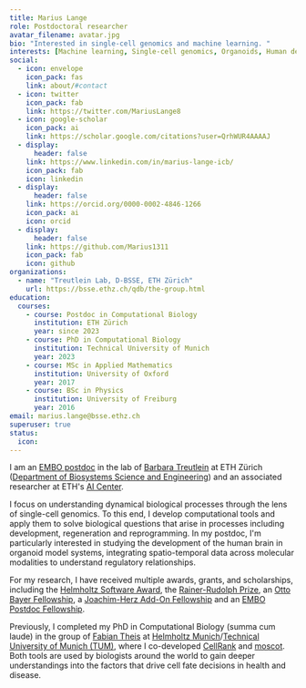 ```yaml
---
title: Marius Lange
role: Postdoctoral researcher
avatar_filename: avatar.jpg
bio: "Interested in single-cell genomics and machine learning. "
interests: [Machine learning, Single-cell genomics, Organoids, Human development & disease]
social:
  - icon: envelope
    icon_pack: fas
    link: about/#contact
  - icon: twitter
    icon_pack: fab
    link: https://twitter.com/MariusLange8
  - icon: google-scholar
    icon_pack: ai
    link: https://scholar.google.com/citations?user=QrhWUR4AAAAJ
  - display:
      header: false
    link: https://www.linkedin.com/in/marius-lange-icb/
    icon_pack: fab
    icon: linkedin
  - display:
      header: false
    link: https://orcid.org/0000-0002-4846-1266
    icon_pack: ai
    icon: orcid
  - display:
      header: false
    link: https://github.com/Marius1311
    icon_pack: fab
    icon: github
organizations:
  - name: "Treutlein Lab, D-BSSE, ETH Zürich"
    url: https://bsse.ethz.ch/qdb/the-group.html
education:
  courses:
    - course: Postdoc in Computational Biology
      institution: ETH Zürich
      year: since 2023
    - course: PhD in Computational Biology
      institution: Technical University of Munich
      year: 2023
    - course: MSc in Applied Mathematics
      institution: University of Oxford
      year: 2017
    - course: BSc in Physics
      institution: University of Freiburg
      year: 2016
email: marius.lange@bsse.ethz.ch
superuser: true
status:
  icon:
---
```

I am an [EMBO postdoc](https://www.embo.org/funding/fellowships-grants-and-career-support/postdoctoral-fellowships/) in the lab of [Barbara Treutlein](https://bsse.ethz.ch/qdb/the-group.html) at ETH Zürich ([Department of Biosystems Science and Engineering](https://bsse.ethz.ch/)) and an associated researcher at ETH's [AI Center](https://ai.ethz.ch/). 


I focus on understanding dynamical biological processes through the lens of single-cell genomics. To this end, I develop computational tools and apply them to solve biological questions that arise in processes including development, regeneration and reprogramming. In my postdoc, I'm particularly interested in studying the development of the human brain in organoid model systems, integrating spatio-temporal data across molecular modalities to understand regulatory relationships.

For my research, I have received multiple awards, grants, and scholarships, including the [Helmholtz Software Award](https://www.hifis.net/news/2024/07/18/sw-award-final.html), the [Rainer-Rudolph Prize](https://www.rainer-rudolph-stiftung.de/en/awardees/), an [Otto Bayer Fellowship](https://www.bayer-foundation.com/), a [Joachim-Herz Add-On Fellowship](https://www.joachim-herz-stiftung.de/en/research/promotion-of-young-talents/add-on-fellowship-for-interdisciplinary-life-science) and an [EMBO Postdoc Fellowship](https://www.embo.org/funding/fellowships-grants-and-career-support/postdoctoral-fellowships/). 


Previously, I completed my PhD in Computational Biology (summa cum laude) in the group of [Fabian Theis](https://twitter.com/fabian_theis) at [Helmholtz Munich](https://www.helmholtz-munich.de/helmholtz-zentrum-muenchen/index.html)/[Technical University of Munich (TUM)](https://www.tum.de/en/), where I co-developed [CellRank](https://cellrank.org) and [moscot](https://moscot-tools.org). Both tools are used by biologists around the world to gain deeper understandings into the factors that drive cell fate decisions in health and disease. 
